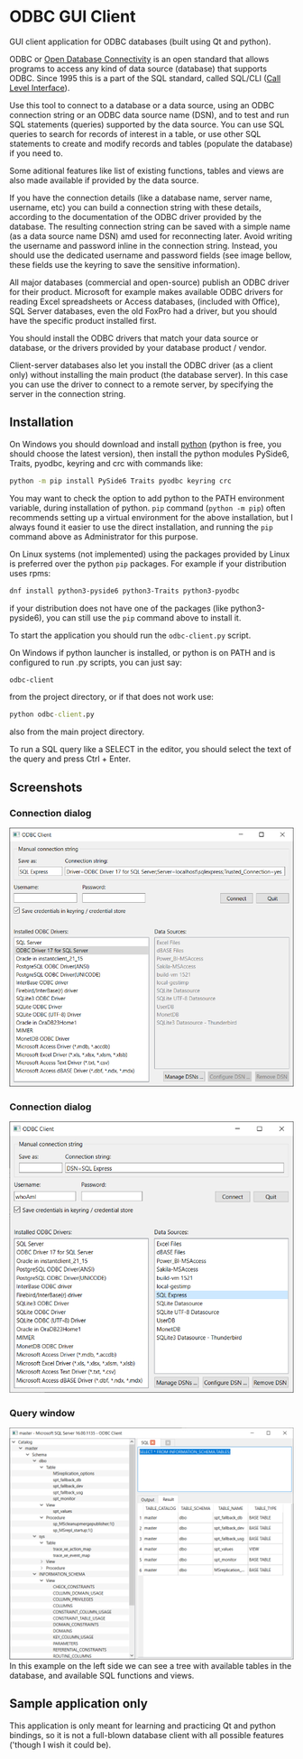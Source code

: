 # ODBC GUI Client
GUI client application for ODBC databases (built using Qt and python).

ODBC or [Open Database Connectivity](https://en.wikipedia.org/wiki/Open_Database_Connectivity) is an open standard that allows programs to access any kind of data source (database) that supports ODBC. Since 1995 this is a part of the SQL standard, called SQL/CLI ([Call Level Interface](https://en.wikipedia.org/wiki/Call_Level_Interface)).

Use this tool to connect to a database or a data source, using an ODBC connection string or an ODBC data source name (DSN), and to test and run SQL statements (queries) supported by the data source. You can use SQL queries to search for records of interest in a table, or use other SQL statements to create and modify records and tables (populate the database) if you need to.

Some aditional features like list of existing functions, tables and views are also made available if provided by the data source.

If you have the connection details (like a database name, server name, username, etc) you can build a connection string with these details, according to the documentation of the ODBC driver provided by the database. The resulting connection string can be saved with a simple name (as a data source name DSN) amd used for reconnecting later. Avoid writing the username and password inline in the connection string. Instead, you should use the dedicated username and password fields (see image bellow, these fields use the keyring to save the sensitive information).

All major databases (commercial and open-source) publish an ODBC driver for their product. Microsoft for example makes available ODBC drivers for reading Excel spreadsheets or Access databases,
(included with Office), SQL Server databases, even the old FoxPro had a driver, but you should have the specific product installed first.

You should install the ODBC drivers that match your data source or database, or the drivers provided by your database product / vendor.

Client-server databases also let you install the ODBC driver (as a client only) without installing the main product (the database server). In this case you can use the
driver to connect to a remote server, by specifying the server in the connection string.

## Installation
On Windows you should download and install [python](https://www.python.org/downloads/) (python is free, you should choose the latest version), then install the python modules PySide6, Traits, pyodbc, keyring and crc with commands like:
```sh
python -m pip install PySide6 Traits pyodbc keyring crc
```
You may want to check the option to add python to the PATH environment variable, during installation of python. `pip` command (`python -m pip`) often recommends setting up a virtual environment for the above installation, but I always found it easier to use the direct installation, and running the `pip` command above as Administrator for this purpose.

On Linux systems (not implemented) using the packages provided by Linux is preferred over the python `pip` packages. For example if your distribution uses rpms:
```sh
dnf install python3-pyside6 python3-Traits python3-pyodbc
```
if your distribution does not have one of the packages (like python3-pyside6), you can still use the `pip` command above to install it.

To start the application you should run the `odbc-client.py` script.

On Windows if python launcher is installed, or python is on PATH and is configured to run .py scripts, you can just say:
```cmd
odbc-client
```
from the project directory, or if that does not work use:
```cmd
python odbc-client.py
```
also from the main project directory.

To run a SQL query like a SELECT in the editor, you should select the text of the query and press Ctrl + Enter.

## Screenshots
### Connection dialog
!["Explicit connection string for MS SQL Server Express edition"](screenshots/ConnectionDialog1.png "Save connection string as DSN")
### Connection dialog
!["Connect to existing DSN for MS SQL Server Express edition"](screenshots/ConnectionDialog2.png "Connect to DSN")
### Query window
!["See database objects in a tree and run simple query on the MS SQL Server connection"](screenshots/QueryWindow.png "See database tables and run new queries")
In this example on the left side we can see a tree with available tables in the database, and available SQL functions and views.

## Sample application only
This application is only meant for learning and practicing Qt and python bindings, so it is not a full-blown database client with all possible features ('though I wish it could be).
